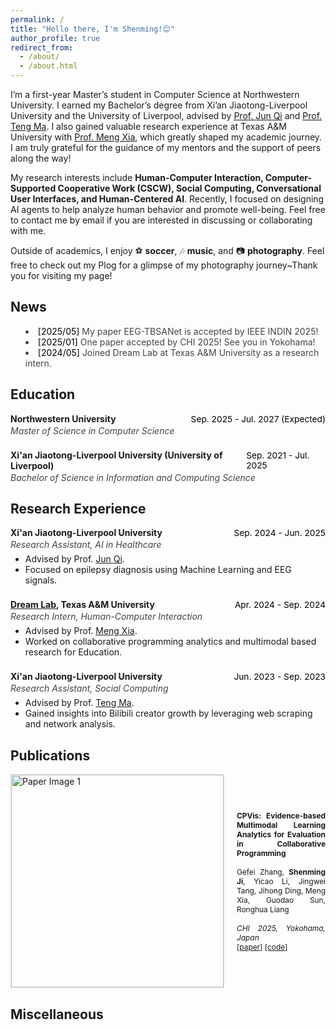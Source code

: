 ```yaml
---
permalink: /
title: "Hello there, I'm Shenming!😊"
author_profile: true
redirect_from: 
  - /about/
  - /about.html
---
```


I’m a first-year Master’s student in Computer Science at Northwestern University. I earned my Bachelor’s degree from Xi’an Jiaotong-Liverpool University and the University of Liverpool, advised by [Prof. Jun Qi](https://scholar.xjtlu.edu.cn/en/persons/JunQi) and [Prof. Teng Ma](https://scholar.xjtlu.edu.cn/en/persons/TengMa). I also gained valuable research experience at Texas A&M University with [Prof. Meng Xia](https://www.xiameng.org/), which greatly shaped my academic journey. I am truly grateful for the guidance of my mentors and the support of peers along the way!

My research interests include **Human-Computer Interaction, Computer-Supported Cooperative Work (CSCW), Social Computing, Conversational User Interfaces, and Human-Centered AI**. Recently, I focused on designing AI agents to help analyze human behavior and promote well-being. Feel free to contact me by email if you are interested in discussing or collaborating with me.

Outside of academics, I enjoy ⚽ **soccer**, 🎶 **music**, and 📷 **photography**. Feel free to check out my Plog for a glimpse of my photography journey~Thank you for visiting my page!

<style>
  .page__content a {
    color: rgba(78, 42, 132, 1) !important;
  }
</style>

## News

<ul style="list-style: disc inside; font-size: 1em; color: #444; margin-bottom: 24px;">
  <li><span style="font-style: normal; color: #000;">[2025/05]</span> My paper EEG-TBSANet is accepted by IEEE INDIN 2025!</li>
  <li><span style="font-style: normal; color: #000;">[2025/01]</span> One paper accepted by CHI 2025! See you in Yokohama!</li>
  <li><span style="font-style: normal; color: #000;">[2024/05]</span> Joined Dream Lab at Texas A&M University as a research intern.</li>
</ul>

## Education

<div style="margin-bottom: 22px;">
  <div style="display: flex; justify-content: space-between; align-items: baseline;">
    <span><strong>Northwestern University</strong></span>
    <span style="font-size: 0.98em; color: #000;">Sep. 2025 - Jul. 2027 (Expected)</span>
  </div>
  <div style="margin-top: 2px; font-size: 1em; color: #444;"><em>Master of Science in Computer Science</em></div>
</div>

<div style="margin-bottom: 22px;">
  <div style="display: flex; justify-content: space-between; align-items: baseline;">
    <span><strong>Xi'an Jiaotong-Liverpool University (University of Liverpool)</strong></span>
    <span style="font-size: 0.98em; color: #000;">Sep. 2021 - Jul. 2025</span>
  </div>
  <div style="margin-top: 2px; font-size: 1em; color: #444;"><em>Bachelor of Science in Information and Computing Science</em></div>
</div>

## Research Experience

<div style="margin-bottom: 22px;">
  <div style="display: flex; justify-content: space-between; align-items: baseline;">
    <span><strong>Xi'an Jiaotong-Liverpool University</strong></span>
    <span style="font-size: 0.98em; color: #000;">Sep. 2024 - Jun. 2025</span>
  </div>
  <div style="margin-top: 2px; font-size: 1em; color: #444;"><em>Research Assistant, AI in Healthcare</em></div>
  <ul style="margin-top: 6px;">
    <li>Advised by Prof. <a href="https://scholar.xjtlu.edu.cn/en/persons/JunQi">Jun Qi</a>.</li>
    <li>Focused on epilepsy diagnosis using Machine Learning and EEG signals.</li>
  </ul>
</div>

<div style="margin-bottom: 22px;">
  <div style="display: flex; justify-content: space-between; align-items: baseline;">
    <span><strong><a href="https://www.xiameng.org/DreamLab/">Dream Lab</a>, Texas A&M University</strong></span>
    <span style="font-size: 0.98em; color: #000;">Apr. 2024 - Sep. 2024</span>
  </div>
  <div style="margin-top: 2px; font-size: 1em; color: #444;"><em>Research Intern, Human-Computer Interaction</em></div>
  <ul style="margin-top: 6px;">
    <li>Advised by Prof. <a href="https://www.xiameng.org/">Meng Xia</a>.</li>
    <li>Worked on collaborative programming analytics and multimodal based research for Education.</li>
  </ul>
</div>

<div style="margin-bottom: 22px;">
  <div style="display: flex; justify-content: space-between; align-items: baseline;">
    <span><strong>Xi'an Jiaotong-Liverpool University</strong></span>
    <span style="font-size: 0.98em; color: #000;">Jun. 2023 - Sep. 2023</span>
  </div>
  <div style="margin-top: 2px; font-size: 1em; color: #444;"><em>Research Assistant, Social Computing</em></div>
  <ul style="margin-top: 6px;">
    <li>Advised by Prof. <a href="https://scholar.xjtlu.edu.cn/en/persons/TengMa">Teng Ma</a>.</li>
    <li>Gained insights into Bilibili creator growth by leveraging web scraping and network analysis.</li>
  </ul>
</div>

## Publications

<!-- Publication 1 -->
<div style="display: flex; align-items: center; gap: 20px; margin-bottom: 10px;">
  <img src="images/CPVis.jpg" alt="Paper Image 1" style="width: 340px; max-width: 100%; border: 1px solid #ddd;">
  <div style="font-size: 0.85em; text-align: justify;">
    <strong>CPVis: Evidence-based Multimodal Learning Analytics for Evaluation in Collaborative Programming</strong><br><br>
    Gefei Zhang, <strong>Shenming Ji</strong>, Yicao Li, Jingwei Tang, Jihong Ding, Meng Xia, Guodao Sun, Ronghua Liang<br><br>
    <span style="font-style: italic;">CHI 2025, Yokohama, Japan</span><br>
    <a href="https://arxiv.org/pdf/2502.17835">[paper]</a> <a href="#">[code]</a>
  </div>
</div>

## Miscellaneous

<div id="clustrmaps-widget" style="width: 200px; height: 200px; margin: 32px auto 8px auto;">
  <script type="text/javascript" id="clstr_globe" src="//clustrmaps.com/globe.js?d=y0GafFd3kI-G5QE9JKI-jfakL9ek4ck-VQxQM9biQg0"></script>
</div>
